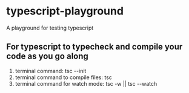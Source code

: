 # typescript-playground
A playground for testing typescript

## For typescript to typecheck and compile your code as you go along
1. terminal command: tsc --init 
2. terminal command to compile files: tsc
3. terminal command for watch mode: tsc -w || tsc --watch
